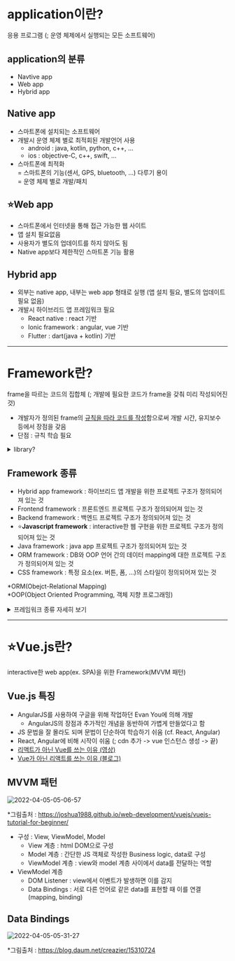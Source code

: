 # application이란?
응용 프로그램 (; 운영 체제에서 실행되는 모든 소프트웨어)

## application의 분류
- Navtive app
- Web app
- Hybrid app

## Native app
- 스마트폰에 설치되는 소프트웨어
- 개발시 운영 체제 별로 최적회된 개발언어 사용
    - android : java, kotlin, python, c++, ...
    - ios : objective-C, c++, swift, ...
- 스마트폰에 최적화  
    = 스마트폰의 기능(센서, GPS, bluetooth, ...) 다루기 용이  
    = 운영 체제 별로 개발/패치

## :star:Web app
- 스마트폰에서 인터넷을 통해 접근 가능한 웹 사이트
- 앱 설치 필요없음
- 사용자가 별도의 업데이트를 하지 않아도 됨
- Native app보다 제한적인 스마트폰 기능 활용

## Hybrid app
- 외부는 native app, 내부는 web app 형태로 실행 (앱 설치 필요, 별도의 업데이트 필요 없음)
- 개발시 하이브리드 앱 프레임워크 필요
    - React native : react 기반
    - Ionic framework : angular, vue 기반
    - Flutter : dart(java + kotlin) 기반

---
# Framework란?
frame을 따르는 코드의 집합체 (; 개발에 필요한 코드가 frame을 갖춰 미리 작성되어진 것)
- 개발자가 정의된 frame의 <u>규칙을 따라 코드를 작성</u>함으로써 개발 시간, 유지보수 등에서 장점을 갖음
- 단점 : 규칙 학습 필요
<details>
<summary>library?</summary>

- 코드의 집합체 (; 개발에 필요한 함수가 미리 작성되어진 것)
- 개발자가 원하는대로 구현된 코드를 이용함으로써 개발 시간 등에서 장점을 갖음
- [framework와 library 차이 (영상)](https://www.youtube.com/watch?v=t9ccIykXTCM)
</details>

## Framework 종류
- Hybrid app framework : 하이브리드 앱 개발을 위한 프로젝트 구조가 정의되어져 있는 것
- Frontend framework : 프론트엔드 프로젝트 구조가 정의되어져 있는 것
- Backend framework : 백엔드 프로젝트 구조가 정의되어져 있는 것
- :star:**Javascript framework** : interactive한 웹 구현을 위한 프로젝트 구조가 정의되어져 있는 것
- Java framework : java app 프로젝트 구조가 정의되어져 있는 것
- ORM framework : DB와 OOP 언어 간의 데이터 mapping에 대한 프로젝트 구조가 정의되어져 있는 것
- CSS framework : 특정 요소(ex. 버튼, 폼, ...)의 스타일이 정의되어져 있는 것

*ORM(Obejct-Relational Mapping)  
*OOP(Object Oriented Programming, 객체 지향 프로그래밍)

<details>
<summary>프레임워크 종류 자세히 보기</summary>

### Hybrid app framework 종류
- React native
- Ionic framework
- Flutter

### Frontend framework 종류
- React
- Angular
- Vue.js
- Foundation
- Flutter

*[Top Most Popular Frontend Frameworks 2022](https://www.sam-solutions.com/blog/best-frontend-framework/)

### Backend framework 종류
- Node.js
- Django
- Spring

### Javascript framework 종류
- React
- Angular
- Vue.js

### Java framework 종류
- Struts
- Spring

### ORM framework 종류
- MyBatis(ibatis)
- JPA
- Hibernate

### CSS framework 종류
- Bootstrap
- UI kit
- Foundation

*[CSS 프레임워크 모음](https://wooncloud.tistory.com/51#header11)
</details>

---
# :star:Vue.js란?
interactive한 web app(ex. SPA)을 위한 Framework(MVVM 패턴)

## Vue.js 특징
-  AngularJS를 사용하여 구글을 위해 작업하던 Evan You에 의해 개발
    - AngularJS의 장점과 추가적인 개념을 동반하여 가볍게 만들었다고 함
- JS 문법을 잘 몰라도 되며 문법이 단순하여 학습하기 쉬움 (cf. React, Angular)
- React, Angular에 비해 시작이 쉬움 (; cdn 추가 -> vue 인스턴스 생성 -> 끝)
- [리액트가 아닌 Vue를 쓰는 이유 (영상)](https://www.youtube.com/watch?v=-tVaahsXpwk)
- [Vue가 아닌 리액트를 쓰는 이유 (블로그)](https://ahnheejong.name/articles/why-i-prefer-react-over-vuejs/)

## MVVM 패턴
![2022-04-05-05-06-57](https://user-images.githubusercontent.com/75118895/161803960-150bbb7c-c472-4abf-b041-c3729405c5ec.png)

*그림출처 : https://joshua1988.github.io/web-development/vuejs/vuejs-tutorial-for-beginner/
- 구성 : View, ViewModel, Model
    - View 계층 : html DOM으로 구성
    - Model 계층 : 간단한 JS 객체로 작성한 Business logic, data로 구성
    - ViewModel 계층 : view와 model 계층 사이에서 data를 전달하는 역할
- ViewModel 계층
    - DOM Listener : view에서 이벤트가 발생하면 이를 감지
    - Data Bindings : 서로 다른 언어로 같은 data를 표현할 때 이를 연결(mapping, binding) 

## Data Bindings
![2022-04-05-05-31-27](https://user-images.githubusercontent.com/75118895/161804014-969d5510-4c7b-45e1-908c-fb6048991cd3.png)

*그림출처 : https://blog.daum.net/creazier/15310724
